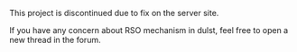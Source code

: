 This project is discontinued due to fix on the server site.

If you have any concern about RSO mechanism in dulst, feel free to open a new thread in the forum.
